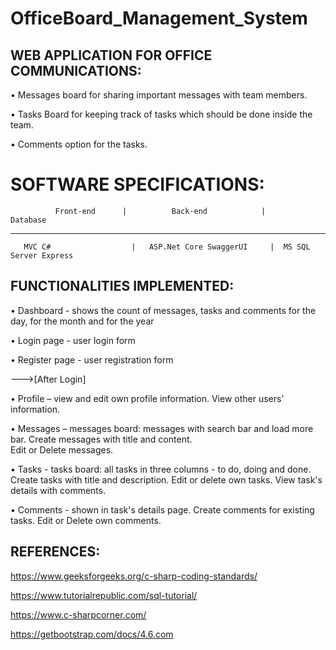 # OfficeBoard_Management_System



  WEB APPLICATION FOR OFFICE COMMUNICATIONS:
 ------------------------------------------
•	Messages board for sharing important messages with team members.

•	Tasks Board for keeping track of tasks which should be done inside the team.

•	Comments option for the tasks.

 
 # SOFTWARE SPECIFICATIONS:
  
              Front-end	     |          Back-end	        |      Database 
---------------------------------------------------------------------------------------
       MVC C#	               |   ASP.Net Core SwaggerUI	  |  MS SQL Server Express
       

 FUNCTIONALITIES IMPLEMENTED:
---------------------------

•	Dashboard - shows the count of messages, tasks and comments for the day, for the month and for the year

•	Login page - user login form

•	Register page - user registration form


 --->[After Login]
 
•	Profile – view and edit own profile information.
                  View other users’ information.
                 
                
•	Messages – messages board: messages with search bar and load more bar. 
                   Create messages with title and content.    
	           Edit or Delete messages.
		   
             
• Tasks - tasks board: all tasks in three columns - to do, doing and done.
          Create tasks with title and description.
          Edit or delete own tasks.
          View task's details with comments.
	  
          
• Comments - shown in task's details page.
            Create comments for existing tasks.
            Edit or Delete own comments.
            
            
 REFERENCES:
 ----------
 https://www.geeksforgeeks.org/c-sharp-coding-standards/ 
 
 https://www.tutorialrepublic.com/sql-tutorial/
 
 https://www.c-sharpcorner.com/
 
 https://getbootstrap.com/docs/4.6.com
            

